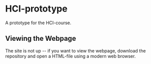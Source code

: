 # HCI-prototype
A prototype for the HCI-course.

## Viewing the Webpage
The site is not up -- if you want to view the webpage, download the repository and open a HTML-file using a modern web browser.
